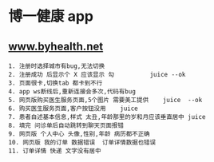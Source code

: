# 博一健康 app

## www.byhealth.net

    1. 注册时选择城市有bug,无法切换
    2. 注册成功 后显示个 X 应该显示 勾          juice --ok
    3. 页面很卡,切换tab 都卡到不行
    4. app ws断线后,重新连接会多次,代码有bug
    5. 网页版购买医生服务页面,5个图片 需要美工提供    juice  --ok
    6. 购买医生服务页面,客户按钮没用    juice
    7. 患者自述基本信息,样式 太丑,年龄那里的岁和月应该垂直居中 juice
    8. 填完 问诊单后自动跳转到聊天页面报错
    9. 网页版 个人中心 头像,性别,年龄 病历都不正确
    10. 网页版 我的订单 数据错误  订单详情数据也错误
    11. 订单详情 快递 文字没有居中
